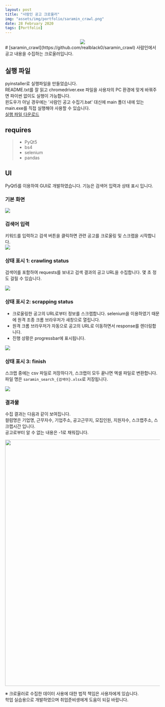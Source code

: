 ```yaml
---
layout: post
title: "사람인 공고 크로울러"
img: "assets/img/portfolio/saramin_crawl.png"
date: 28 February 2020
tags: [Portfolio]
---
```

<div align="center">
  <a href="https://github.com/realblack0/saramin_crawl">
    <img src="https://user-images.githubusercontent.com/50395556/77255788-5b973680-6cad-11ea-9caa-1039c775ab61.png">
  </a>
</div>
# [saramin_crawl](https://github.com/realblack0/saramin_crawl)
사람인에서 공고 내용을 수집하는 크로울러입니다.

## 실행 파일
pyinstaller로 실행파일을 만들었습니다.  
README.txt를 잘 읽고 chromedriver.exe 파일을 사용자의 PC 환경에 맞게 바꿔주면 파이썬 없이도 실행이 가능합니다.  
윈도우가 아닐 경우에는 '사람인 공고 수집기.bat' 대신에 main 폴더 내에 있는 main.exe를 직접 실행해야 사용할 수 있습니다.  
<a href='https://drive.google.com/file/d/1hyM-8-eBVi0LvcIA2m_ERWza_HKVm2iY/view?usp=sharing'>실행 파일 다운로드</a>

## requires
> - PyQt5 
> - bs4
> - selenium
> - pandas

## UI
PyQt5를 이용하여 GUI로 개발하였습니다. 기능은 검색어 입력과 상태 표시 입니다.

### 기본 화면
<img src='https://github.com/realblack0/saramin_crawl/raw/master/img/gui_basic.png'>

### 검색어 입력
키워드를 입력하고 검색 버튼을 클릭하면 관련 공고를 크로울링 및 스크랩을 시작합니다.  
<img src='https://github.com/realblack0/saramin_crawl/raw/master/img/gui_search.png'>

### 상태 표시 1: crawling status
검색어를 포함하여 requests를 보내고 검색 결과의 공고 URL을 수집합니다. 몇 초 정도 걸릴 수 있습니다.  

<img src='https://github.com/realblack0/saramin_crawl/raw/master/img/gui_crawl.png'>

### 상태 표시 2: scrapping status
- 크로울링한 공고의 URL로부터 정보를 스크랩합니다. selenium을 이용하였기 때문에 원격 조종 크롬 브라우저가 새창으로 열립니다.  
- 원격 크롬 브라우저가 자동으로 공고의 URL로 이동하면서 response를 렌더링합니다.  
- 진행 상황은 progressbar에 표시됩니다.  

<img src='https://github.com/realblack0/saramin_crawl/raw/master/img/gui_scrap.png'>

### 상태 표시 3: finish
스크랩 중에는 csv 파일로 저장하다가, 스크랩이 모두 끝나면 엑셀 파일로 변환합니다.  
파일 명은 `saramin_search_{검색어}.xlsx`로 저장됩니다.  

<img src='https://github.com/realblack0/saramin_crawl/raw/master/img/gui_finish.png'>

### 결과물
수집 결과는 다음과 같이 보여집니다.  
컬럼명은 기업명, 근무자수, 기업주소, 공고근무지, 모집인원, 지원자수, 스크랩주소, 스크랩시간 입니다.  
공고로부터 알 수 없는 내용은 -1로 채워집니다.  

<img src='https://github.com/realblack0/saramin_crawl/raw/master/img/scrap_result.png' width="800">
  
  
※ 크로울러로 수집한 데이터 사용에 대한 법적 책임은 사용자에게 있습니다.  
학업 실습용으로 개발하였으며 취업준비생에게 도움이 되길 바랍니다.
